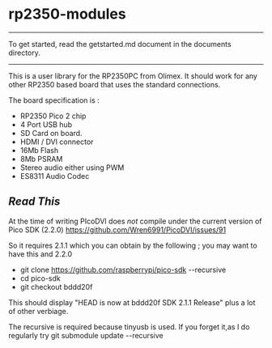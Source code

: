 # rp2350-modules
------

To get started, read the getstarted.md document in the documents directory.

------

This is a user library for the RP2350PC from Olimex. It should work for any other RP2350 based board that uses the standard connections.

The board specification is :

- RP2350 Pico 2 chip
- 4 Port USB hub
- SD Card on board.
- HDMI / DVI connector
- 16Mb Flash
- 8Mb PSRAM
- Stereo audio either using PWM
- ES8311 Audio Codec

## *Read This*

At the time of writing PIcoDVI does *not* compile under the current version of Pico SDK (2.2.0) https://github.com/Wren6991/PicoDVI/issues/91 

So it requires 2.1.1 which you can obtain by the following ; you may want to have this and 2.2.0

- git clone https://github.com/raspberrypi/pico-sdk --recursive
- cd pico-sdk
- git checkout bddd20f

This should display "HEAD is now at bddd20f SDK 2.1.1 Release" plus a lot of other verbiage.

The recursive is required because tinyusb is used. If you forget it,as I do regularly try git submodule update --recursive

